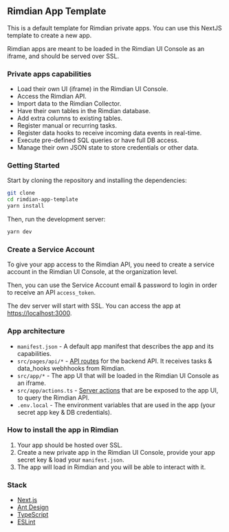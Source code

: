 ## Rimdian App Template

This is a default template for Rimdian private apps. You can use this NextJS template to create a new app.

Rimdian apps are meant to be loaded in the Rimdian UI Console as an iframe, and should be served over SSL.

### Private apps capabilities

- Load their own UI (iframe) in the Rimdian UI Console.
- Access the Rimdian API.
- Import data to the Rimdian Collector.
- Have their own tables in the Rimdian database.
- Add extra columns to existing tables.
- Register manual or recurring tasks.
- Register data hooks to receive incoming data events in real-time.
- Execute pre-defined SQL queries or have full DB access.
- Manage their own JSON state to store credentials or other data.

### Getting Started

Start by cloning the repository and installing the dependencies:

```bash
git clone
cd rimdian-app-template
yarn install
```

Then, run the development server:

```bash
yarn dev
```

### Create a Service Account

To give your app access to the Rimdian API, you need to create a service account in the Rimdian UI Console, at the organization level.

Then, you can use the Service Account email & password to login in order to receive an API `access_token`.

The dev server will start with SSL. You can access the app at [https://localhost:3000](https://localhost:3000).

### App architecture

- `manifest.json` - A default app manifest that describes the app and its capabilities.
- `src/pages/api/*` - [API routes](https://nextjs.org/docs/api-routes/introduction) for the backend API. It receives tasks & data_hooks webhhooks from Rimdian.
- `src/app/*` - The app UI that will be loaded in the Rimdian UI Console as an iframe.
- `src/app/actions.ts` - [Server actions](https://nextjs.org/docs/app/building-your-application/data-fetching/server-actions-and-mutations) that are be exposed to the app UI, to query the Rimdian API.
- `.env.local` - The environment variables that are used in the app (your secret app key & DB credentials).

### How to install the app in Rimdian

1. Your app should be hosted over SSL.
2. Create a new private app in the Rimdian UI Console, provide your app secret key & load your `manifest.json`.
3. The app will load in Rimdian and you will be able to interact with it.

### Stack

- [Next.js](https://nextjs.org/)
- [Ant Design](https://ant.design/)
- [TypeScript](https://www.typescriptlang.org/)
- [ESLint](https://eslint.org/)
